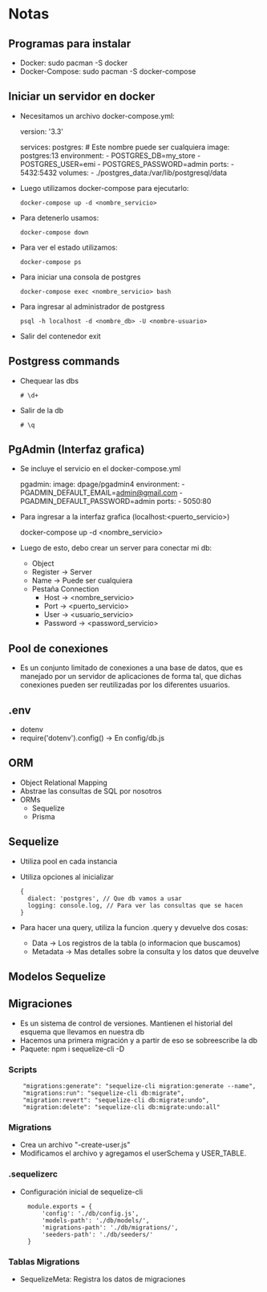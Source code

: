 # Notas

## Programas para instalar
- Docker: sudo pacman -S docker
- Docker-Compose: sudo pacman -S docker-compose

## Iniciar un servidor en docker
- Necesitamos un archivo docker-compose.yml:

    version: '3.3'
    
    services:
      postgres: # Este nombre puede ser cualquiera 
        image: postgres:13
        environment:
          - POSTGRES_DB=my_store
          - POSTGRES_USER=emi
          - POSTGRES_PASSWORD=admin
        ports:
          - 5432:5432
		 volumes:
	   	- ./postgres_data:/var/lib/postgresql/data 

- Luego utilizamos docker-compose para ejecutarlo: 

      docker-compose up -d <nombre_servicio>

- Para detenerlo usamos:

      docker-compose down

- Para ver el estado utilizamos:

      docker-compose ps

- Para iniciar una consola de postgres

      docker-compose exec <nombre_servicio> bash

- Para ingresar al administrador de postgress

      psql -h localhost -d <nombre_db> -U <nombre-usuario>

- Salir del contenedor
      exit

## Postgress commands
- Chequear las dbs

      # \d+

- Salir de la db

      # \q

## PgAdmin (Interfaz grafica)
- Se incluye el servicio en el docker-compose.yml
 
     pgadmin:
        image: dpage/pgadmin4
        environment:
          - PGADMIN_DEFAULT_EMAIL=admin@gmail.com
          - PGADMIN_DEFAULT_PASSWORD=admin
        ports:
          - 5050:80

- Para ingresar a la interfaz grafica (localhost:<puerto_servicio>)

    docker-compose up -d <nombre_servicio>

- Luego de esto, debo crear un server para conectar mi db:
  - Object
  - Register -> Server
  - Name -> Puede ser cualquiera
  - Pestaña Connection
    - Host -> <nombre_servicio>
    - Port -> <puerto_servicio>
    - User -> <usuario_servicio>
    - Password -> <password_servicio>

## Pool de conexiones
- Es un conjunto limitado de  conexiones a una base de datos, que es manejado por un servidor de aplicaciones de forma tal, que dichas conexiones pueden ser reutilizadas por los diferentes usuarios.

## .env
- dotenv
- require('dotenv').config() -> En config/db.js

## ORM
- Object Relational Mapping
- Abstrae las consultas de SQL por nosotros
- ORMs
  - Sequelize
  - Prisma

## Sequelize
- Utiliza pool en cada instancia
- Utiliza opciones al inicializar

      {
        dialect: 'postgres', // Que db vamos a usar
        logging: console.log, // Para ver las consultas que se hacen
      }
      
- Para hacer una query, utiliza la funcion .query y devuelve dos cosas:
  - Data -> Los registros de la tabla (o informacion que buscamos)
  - Metadata -> Mas detalles sobre la consulta y los datos que deuvelve

## Modelos Sequelize


## Migraciones
- Es un sistema de control de versiones. Mantienen el historial del esquema que llevamos en nuestra db
- Hacemos una primera migración y a partir de eso se sobreescribe la db
- Paquete: npm i sequelize-cli -D

### Scripts 

		"migrations:generate": "sequelize-cli migration:generate --name",
		"migrations:run": "sequelize-cli db:migrate",
		"migration:revert": "sequelize-cli db:migrate:undo",
		"migration:delete": "sequelize-cli db:migrate:undo:all"

### Migrations
- Crea un archivo "<fecha>-create-user.js"
- Modificamos el archivo y agregamos el userSchema y USER_TABLE. 

### .sequelizerc
- Configuración inicial de sequelize-cli

		module.exports = {
			'config': './db/config.js',
			'models-path': './db/models/',
			'migrations-path': './db/migrations/',
			'seeders-path': './db/seeders/'
		}

### Tablas Migrations
- SequelizeMeta: Registra los datos de migraciones
